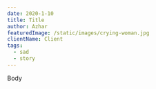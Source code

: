 ```yaml
---
date: 2020-1-10
title: Title
author: Azhar
featuredImage: /static/images/crying-woman.jpg
clientName: Client
tags:
  - sad
  - story
---
```

Body
